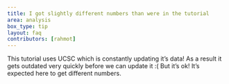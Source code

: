 ```yaml
---
title: I got slightly different numbers than were in the tutorial
area: analysis
box_type: tip
layout: faq
contributors: [rahmot]
---
```


This tutorial uses UCSC which is constantly updating it’s data! As a result it gets outdated very quickly before we can update it :( But it’s ok! It’s expected here to get different numbers.
